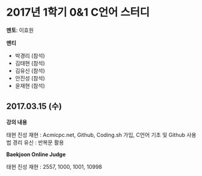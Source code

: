 # 2017년 1학기 0&1 C언어 스터디
**멘토**: 이효원

**멘티**
* 박경리 (참석)
* 김태현 (참석)
* 김유신 (참석)
* 안진성 (참석)
* 윤재현 (참석)

## 2017.03.15 (수)
**강의 내용**

태현 진성 재현 : Acmicpc.net, Github, Coding.sh 가입, C언어 기초 및 Github 사용법
경리 유신 : 반복문 활용

**Baekjoon Online Judge**

태현 진성 재현 : 2557, 1000, 1001, 10998